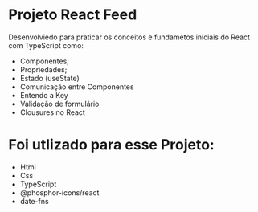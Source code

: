 # Projeto React Feed
Desenvolviedo para praticar os conceitos e fundametos iniciais do React com TypeScript como:
- Componentes;
- Propriedades;
- Estado (useState)
- Comunicação entre Componentes
- Entendo a Key
- Validação de formulário
- Clousures no React

# Foi utlizado para esse Projeto:
- Html
- Css
- TypeScript
- @phosphor-icons/react
- date-fns
